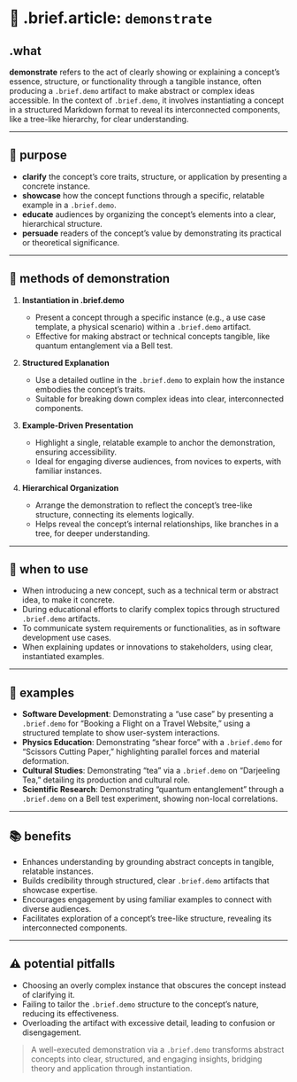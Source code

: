 # 🧩 .brief.article: `demonstrate`

## .what
**demonstrate** refers to the act of clearly showing or explaining a concept’s essence, structure, or functionality through a tangible instance, often producing a `.brief.demo` artifact to make abstract or complex ideas accessible. In the context of `.brief.demo`, it involves instantiating a concept in a structured Markdown format to reveal its interconnected components, like a tree-like hierarchy, for clear understanding.

---

## 🎯 purpose
- **clarify** the concept’s core traits, structure, or application by presenting a concrete instance.
- **showcase** how the concept functions through a specific, relatable example in a `.brief.demo`.
- **educate** audiences by organizing the concept’s elements into a clear, hierarchical structure.
- **persuade** readers of the concept’s value by demonstrating its practical or theoretical significance.

---

## 📏 methods of demonstration
1. **Instantiation in .brief.demo**
   - Present a concept through a specific instance (e.g., a use case template, a physical scenario) within a `.brief.demo` artifact.
   - Effective for making abstract or technical concepts tangible, like quantum entanglement via a Bell test.

2. **Structured Explanation**
   - Use a detailed outline in the `.brief.demo` to explain how the instance embodies the concept’s traits.
   - Suitable for breaking down complex ideas into clear, interconnected components.

3. **Example-Driven Presentation**
   - Highlight a single, relatable example to anchor the demonstration, ensuring accessibility.
   - Ideal for engaging diverse audiences, from novices to experts, with familiar instances.

4. **Hierarchical Organization**
   - Arrange the demonstration to reflect the concept’s tree-like structure, connecting its elements logically.
   - Helps reveal the concept’s internal relationships, like branches in a tree, for deeper understanding.

---

## 🔄 when to use
- When introducing a new concept, such as a technical term or abstract idea, to make it concrete.
- During educational efforts to clarify complex topics through structured `.brief.demo` artifacts.
- To communicate system requirements or functionalities, as in software development use cases.
- When explaining updates or innovations to stakeholders, using clear, instantiated examples.

---

## 📐 examples
- **Software Development**: Demonstrating a “use case” by presenting a `.brief.demo` for “Booking a Flight on a Travel Website,” using a structured template to show user-system interactions.
- **Physics Education**: Demonstrating “shear force” with a `.brief.demo` for “Scissors Cutting Paper,” highlighting parallel forces and material deformation.
- **Cultural Studies**: Demonstrating “tea” via a `.brief.demo` on “Darjeeling Tea,” detailing its production and cultural role.
- **Scientific Research**: Demonstrating “quantum entanglement” through a `.brief.demo` on a Bell test experiment, showing non-local correlations.

---

## 📚 benefits
- Enhances understanding by grounding abstract concepts in tangible, relatable instances.
- Builds credibility through structured, clear `.brief.demo` artifacts that showcase expertise.
- Encourages engagement by using familiar examples to connect with diverse audiences.
- Facilitates exploration of a concept’s tree-like structure, revealing its interconnected components.

---

## ⚠️ potential pitfalls
- Choosing an overly complex instance that obscures the concept instead of clarifying it.
- Failing to tailor the `.brief.demo` structure to the concept’s nature, reducing its effectiveness.
- Overloading the artifact with excessive detail, leading to confusion or disengagement.

> A well-executed demonstration via a `.brief.demo` transforms abstract concepts into clear, structured, and engaging insights, bridging theory and application through instantiation.
